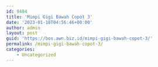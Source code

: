 ```yaml
---
id: 9484
title: 'Mimpi Gigi Bawah Copot 3'
date: '2023-01-18T04:56:46+00:00'
author: admin
layout: post
guid: 'https://bos.awn.biz.id/mimpi-gigi-bawah-copot-3/'
permalink: /mimpi-gigi-bawah-copot-3/
categories:
    - Uncategorized
---
```


